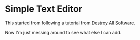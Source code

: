 # Simple Text Editor

This started from following a tutorial from [Destroy All Software](https://www.destroyallsoftware.com/screencasts/catalog/text-editor-from-scratch).

Now I'm just messing around to see what else I can add.
